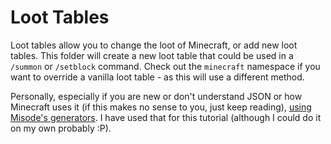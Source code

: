 # Loot Tables

Loot tables allow you to change the loot of Minecraft, or add new loot tables. This folder will create a new loot table that could be used in a `/summon` or `/setblock` command. Check out the `minecraft` namespace if you want to override a vanilla loot table - as this will use a different method.

Personally, especially if you are new or don't understand JSON or how Minecraft uses it (if this makes no sense to you, just keep reading), [using Misode's generators](https://misode.github.io). I have used that for this tutorial (although I could do it on my own probably :P).
